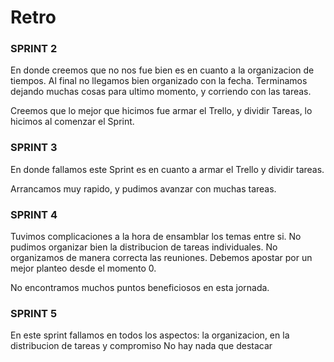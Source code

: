 # Retro
### SPRINT 2

En donde creemos que no nos fue bien es en cuanto a la organizacion de tiempos. Al final no llegamos bien organizado con la fecha. Terminamos dejando muchas cosas para ultimo momento, y corriendo con las tareas.

Creemos que lo mejor que hicimos fue armar el Trello, y dividir Tareas, lo hicimos al comenzar el Sprint.

### SPRINT 3

En donde fallamos este Sprint es en cuanto a armar el Trello y dividir tareas.

Arrancamos muy rapido, y pudimos avanzar con muchas tareas.

### SPRINT 4

Tuvimos complicaciones a la hora de ensamblar los temas entre si. No pudimos organizar bien la distribucion de tareas individuales. No organizamos de manera correcta las reuniones. Debemos apostar por un mejor planteo desde el momento 0. 

No encontramos muchos puntos beneficiosos en esta jornada.

### SPRINT 5  

En este sprint fallamos en todos los aspectos: la organizacion, en la distribucion de tareas y compromiso  No hay nada que destacar